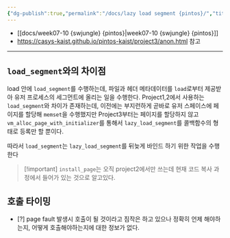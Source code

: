 ```yaml
---
{"dg-publish":true,"permalink":"/docs/lazy load segment {pintos}/","title":"lazy load segment {pintos}"}
---
```


- [[docs/week07-10 {swjungle} {pintos}\|week07-10 {swjungle} {pintos}]]
- <https://casys-kaist.github.io/pintos-kaist/project3/anon.html> 참고
___

## `load_segment`와의 차이점

load 안에 `load_segment`를 수행하는데, 파일과 헤더 메타데이터를 `load`로부터 제공받아 유저 프로세스의 세그먼트에 올리는 일을 수행한다. Project1,2에서 사용하는 `load_segment`와 차이가 존재하는데, 이전에는 부지런하게 곧바로 유저 스페이스에 페이지를 할당해 `memset`을 수행했지만 Project3부터는 페이지를 할당하지 않고 `vm_alloc_page_with_initializer`를 통해서 `lazy_load_segment`를 콜백함수의 형태로 등록만 할 뿐이다.

따라서 `load_segment`는 `lazy_load_segment`를 뒤늦게 바인드 하기 위한 작업을 수행한다

> [!important] `install_page`는 오직 project2에서만 쓰는데 현재 코드 복사 과정에서 들어가 있는 것으로 알고있다.

## 호출 타이밍

- [?] page fault 발생시 호출이 될 것이라고 짐작은 하고 있으나 정확히 언제 해야하는지, 어떻게 호출해야하는지에 대한 정보가 없다.
